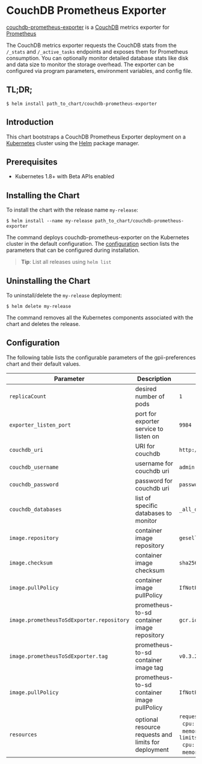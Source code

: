 # CouchDB Prometheus Exporter

[couchdb-prometheus-exporter](https://github.com/gesellix/couchdb-prometheus-exporter) is a [CouchDB](http://couchdb.apache.org/) metrics exporter for [Prometheus](http://prometheus.io/)

The CouchDB metrics exporter requests the CouchDB stats from the `/_stats` and `/_active_tasks` endpoints and exposes them for Prometheus consumption. You can optionally monitor detailed database stats like disk and data size to monitor the storage overhead. The exporter can be configured via program parameters, environment variables, and config file.


## TL;DR;

```console
$ helm install path_to_chart/couchdb-prometheus-exporter
```

## Introduction

This chart bootstraps a CouchDB Prometheus Exporter deployment on a [Kubernetes](http://kubernetes.io) cluster using the [Helm](https://helm.sh) package manager.

## Prerequisites
  - Kubernetes 1.8+ with Beta APIs enabled

## Installing the Chart

To install the chart with the release name `my-release`:

```console
$ helm install --name my-release path_to_chart/couchdb-prometheus-exporter
```

The command deploys couchdb-prometheus-exporter on the Kubernetes cluster in the default configuration. The [configuration](#configuration) section lists the parameters that can be configured during installation.

> **Tip**: List all releases using `helm list`

## Uninstalling the Chart

To uninstall/delete the `my-release` deployment:

```console
$ helm delete my-release
```

The command removes all the Kubernetes components associated with the chart and deletes the release.

## Configuration

The following table lists the configurable parameters of the gpii-preferences chart and their default values.

Parameter | Description | Default
--- | --- | ---
`replicaCount` | desired number of pods | `1`
`exporter_listen_port` | port for exporter service to listen on | `9984`
`couchdb_uri` | URI for couchdb | `http://couchdb-svc-couchdb.default.svc.cluster.local:5984`
`couchdb_username` | username for couchdb uri | `admin`
`couchdb_password` | password for couchdb uri | `password`
`couchdb_databases` | list of specific databases to monitor | `_all_dbs`
`image.repository` | container image repository | `gesellix/couchdb-prometheus-exporter`
`image.checksum` | container image checksum | `sha256:77a019a7707f581f70239783d0b76500ba25b9382d9ee0702452b0381d5722c2`
`image.pullPolicy` | container image pullPolicy | `IfNotPresent`
`image.prometheusToSdExporter.repository` | prometheus-to-sd container image repository | `gcr.io/google-containers/prometheus-to-sd`
`image.prometheusToSdExporter.tag` | prometheus-to-sd container image tag | `v0.3.2`
`image.pullPolicy` | prometheus-to-sd container image pullPolicy | `IfNotPresent`
`resources` | optional resource requests and limits for deployment | `requests:`<br/>&nbsp;&nbsp;`cpu: 10m`<br/>&nbsp;&nbsp;`memory: 60Mi`<br/>`limits:`<br/>&nbsp;&nbsp;`cpu: 10m`<br/>&nbsp;&nbsp;`memory: 60Mi`

